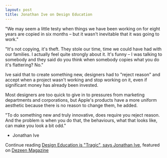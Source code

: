 ```yaml
---
layout: post
title: Jonathan Ive on Design Education
---
```

"We may seem a little testy when things we have been working on for eight years are copied in six months – but it wasn't inevitable that it was going to work."

"It's not copying, it's theft. They stole our time, time we could have had with our families. I actually feel quite strongly about it. It's funny – I was talking to somebody and they said do you think when somebody copies what you do it's flattering? No."

Ive said that to create something new, designers had to "reject reason" and accept when a project wasn't working and stop working on it, even if significant money has already been invested.

Most designers are too quick to give in to pressures from marketing departments and corporations, but Apple's products have a more uniform aesthetic because there is no reason to change them, he added.

"To do something new and truly innovative, does require you reject reason. And the problem is when you do that, the behaviours, what that looks like, can make you look a bit odd."

  - Jonathan Ive
  
Continue reading [Design Education is "Tragic", says Jonathan Ive](http://www.dezeen.com/2014/11/13/design-education-tragic-says-jonathan-ive-apple/), featured on [Dezeen Magazine](http://www.dezeen.com)

